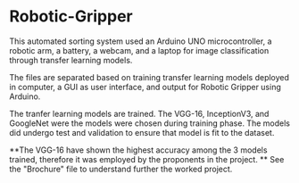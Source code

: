 # Robotic-Gripper
This automated sorting system used an Arduino UNO microcontroller, a robotic arm, a battery, a webcam, and a laptop for image classification through transfer learning models.  

The files are separated based on training transfer learning models deployed in computer, a GUI as user interface, and output for Robotic Gripper using Arduino.

The tranfer learning models are trained. The VGG-16, InceptionV3, and GoogleNet were the models were chosen during training phase. The models did undergo test and validation to ensure that model is fit to the dataset. 

**The VGG-16 have shown the highest accuracy among the 3 models trained, therefore it was employed by the proponents in the project.
**
See the "Brochure" file to understand further the worked project.
